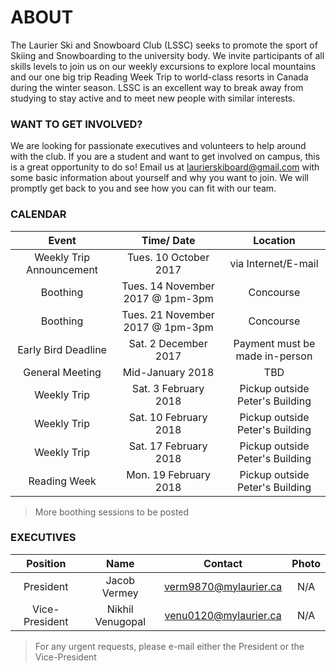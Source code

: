 # ABOUT

The Laurier Ski and Snowboard Club (LSSC) seeks to promote the sport of Skiing and Snowboarding to the university body. We invite participants of all skills levels to join us on our weekly excursions to explore local mountains and our one big trip Reading Week Trip to world-class resorts in Canada during the winter season. LSSC is an excellent way to break away from studying to stay active and to meet new people with similar interests. 

### WANT TO GET INVOLVED?

We are looking for passionate executives and volunteers to help around with the club. If you are a student and want to get involved on campus, this is a great opportunity to do so! Email us at laurierskiboard@gmail.com with some basic information about yourself and why you want to join. We will promptly get back to you and see how you can fit with our team.

### CALENDAR

Event | Time/ Date | Location
:------------: | :-------------: | :-------------:
Weekly Trip Announcement | Tues. 10 October 2017 | via Internet/E-mail
Boothing | Tues. 14 November 2017 @ 1pm-3pm | Concourse
Boothing | Tues. 21 November 2017 @ 1pm-3pm | Concourse
Early Bird Deadline | Sat. 2 December 2017 | Payment must be made in-person
General Meeting | Mid-January 2018 | TBD
Weekly Trip | Sat. 3 February 2018 | Pickup outside Peter's Building
Weekly Trip | Sat. 10 February 2018 | Pickup outside Peter's Building
Weekly Trip | Sat. 17 February 2018 | Pickup outside Peter's Building
Reading Week | Mon. 19 February 2018 | Pickup outside Peter's Building
> More boothing sessions to be posted

### EXECUTIVES

Position | Name | Contact | Photo
:------------: | :-------------: | :-------------: | :----------------:
President | Jacob Vermey | verm9870@mylaurier.ca | N/A
Vice-President | Nikhil Venugopal | venu0120@mylaurier.ca | N/A
> For any urgent requests, please e-mail either the President or the Vice-President
